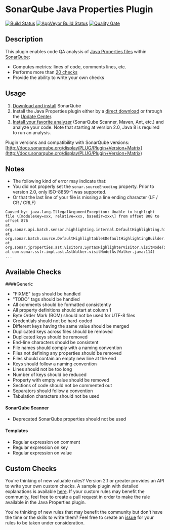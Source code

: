 SonarQube Java Properties Plugin
====================

[![Build Status](https://api.travis-ci.org/racodond/sonar-jproperties-plugin.svg?branch=master)](https://travis-ci.org/racodond/sonar-jproperties-plugin)
[![AppVeyor Build Status](https://ci.appveyor.com/api/projects/status/v2gdt7d94kq4ngcm/branch/master?svg=true)](https://ci.appveyor.com/project/racodond/sonar-jproperties-plugin/branch/master)
[![Quality Gate](https://sonarqube.com/api/badges/gate?key=org.codehaus.sonar-plugins.jproperties:jproperties)](https://sonarqube.com/overview?id=org.codehaus.sonar-plugins.jproperties%3Ajproperties)

## Description
This plugin enables code QA analysis of [Java Properties files](https://en.wikipedia.org/wiki/.properties) within [SonarQube](http://www.sonarqube.org):

 * Computes metrics: lines of code, comments lines, etc.
 * Performs more than [20 checks](#available-checks)
 * Provide the ability to write your own checks

## Usage
1. [Download and install](http://docs.sonarqube.org/display/SONAR/Setup+and+Upgrade) SonarQube
2. Install the Java Properties plugin either by a [direct download](https://github.com/racodond/sonar-jproperties-plugin/releases) or through the [Update Center](http://docs.sonarqube.org/display/SONAR/Update+Center).
3. [Install your favorite analyzer](http://docs.sonarqube.org/display/SONAR/Analyzing+Source+Code#AnalyzingSourceCode-RunningAnalysis) (SonarQube Scanner, Maven, Ant, etc.) and analyze your code. Note that starting at version 2.0, Java 8 is required to run an analysis.

Plugin versions and compatibility with SonarQube versions: [http://docs.sonarqube.org/display/PLUG/Plugin+Version+Matrix](http://docs.sonarqube.org/display/PLUG/Plugin+Version+Matrix)

## Notes

 * The following kind of error may indicate that:
  * You did not properly set the `sonar.sourceEncoding` property. Prior to version 2.0, only ISO-8859-1 was supported.
  * Or that the last line of your file is missing a line ending character (LF / CR / CRLF)

``` 
Caused by: java.lang.IllegalArgumentException: Unable to highlight file \[moduleKey=xxx, relative=xxx, basedir=xxx\] from offset 808 to offset 876
at org.sonar.api.batch.sensor.highlighting.internal.DefaultHighlighting.highlight(DefaultHighlighting.java:85)
at org.sonar.batch.source.DefaultHighlightable$DefaultHighlightingBuilder.highlight(DefaultHighlightable.java:79)
at org.sonar.jproperties.ast.visitors.SyntaxHighlighterVisitor.visitNode(SyntaxHighlighterVisitor.java:93)
at com.sonar.sslr.impl.ast.AstWalker.visitNode(AstWalker.java:114)
...
```

## Available Checks

####Generic

 * "FIXME" tags should be handled
 * "TODO" tags should be handled
 * All comments should be formatted consistently
 * All property definitions should start at column 1
 * Byte Order Mark (BOM) should not be used for UTF-8 files
 * Credentials should not be hard-coded
 * Different keys having the same value should be merged
 * Duplicated keys across files should be removed
 * Duplicated keys should be removed
 * End-line characters should be consistent
 * File names should comply with a naming convention
 * Files not defining any properties should be removed
 * Files should contain an empty new line at the end
 * Keys should follow a naming convention
 * Lines should not be too long
 * Number of keys should be reduced
 * Property with empty value should be removed
 * Sections of code should not be commented out
 * Separators should follow a convention
 * Tabulation characters should not be used

#### SonarQube Scanner

 * Deprecated SonarQube properties should not be used

#### Templates

 * Regular expression on comment
 * Regular expression on key
 * Regular expression on value
 
## Custom Checks

You're thinking of new valuable rules? Version 2.1 or greater provides an API to write your own custom checks.
A sample plugin with detailed explanations is available [here](https://github.com/racodond/sonar-jproperties-custom-rules-plugin).
If your custom rules may benefit the community, feel free to create a pull request in order to make the rule available in the Java Properties plugin.

You're thinking of new rules that may benefit the community but don't have the time or the skills to write them? Feel free to create an [issue](https://github.com/racodond/sonar-jproperties-plugin/issues) for your rules to be taken under consideration.
